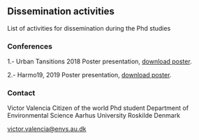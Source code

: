 ## Dissemination activities

List of activities for dissemination during the Phd studies

### Conferences

1.- Urban Tansitions 2018
    Poster presentation, [download poster](https://github.com/vhva1976/conferences/blob/master/poster_VictorValencia_web.pdf).

2.- Harmo19, 2019
    Poster presentation, [download poster](https://github.com/vhva1976/conferences/blob/master/poster_VictorValencia_web.pdf).
    
### Contact

Victor Valencia
Citizen of the world
Phd student
Department of Environmental Science
Aarhus University
Roskilde
Denmark

victor.valencia@envs.au.dk
